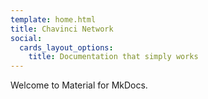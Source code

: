 ```yaml
---
template: home.html
title: Chavinci Network
social:
  cards_layout_options:
    title: Documentation that simply works
---
```


Welcome to Material for MkDocs.